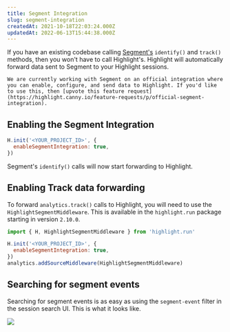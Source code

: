 ```yaml
---
title: Segment Integration
slug: segment-integration
createdAt: 2021-10-18T22:03:24.000Z
updatedAt: 2022-06-13T15:44:38.000Z
---
```


If you have an existing codebase calling [Segment's](https://segment.com/docs/connections/spec/) `identify()` and `track()` methods, then you won't have to call Highlight's. Highlight will automatically forward data sent to Segment to your Highlight sessions.

```hint
We are currently working with Segment on an official integration where you can enable, configure, and send data to Highlight. If you'd like to use this, then [upvote this feature request](https://highlight.canny.io/feature-requests/p/official-segment-integration).
```

## Enabling the Segment Integration

```javascript
H.init('<YOUR_PROJECT_ID>', {
  enableSegmentIntegration: true,
})
```

Segment's `identify()` calls will now start forwarding to Highlight.

## Enabling Track data forwarding

To forward `analytics.track()` calls to Highlight, you will need to use the `HighlightSegmentMiddleware`. This is available in the `highlight.run` package starting in version `2.10.0`.

```javascript
import { H, HighlightSegmentMiddleware } from 'highlight.run'

H.init('<YOUR_PROJECT_ID>', {
  enableSegmentIntegration: true,
})
analytics.addSourceMiddleware(HighlightSegmentMiddleware)
```

## Searching for segment events

Searching for segment events is as easy as using the `segment-event` filter in the session search UI. This is what it looks like. 

![](/images/segment-search.png)
